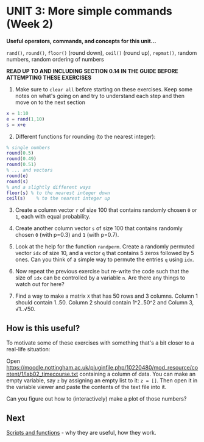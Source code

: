 #  UNIT 3: More simple commands (Week 2)


**Useful operators, commands, and concepts for this unit...**

``rand()``, ``round()``, ``floor()`` (round down), ``ceil()`` (round up), ``repmat()``, random numbers, random ordering of numbers

**READ UP TO AND INCLUDING SECTION 0.14 IN THE GUIDE BEFORE ATTEMPTING THESE EXERCISES**

1. Make sure to ``clear all`` before starting on these exercises. Keep some notes on what's going on and try to understand each step and then move on to the next section
  ```matlab
  x = 1:10
  e = rand(1,10)
  s = x+e
  ```

2. Different functions for rounding (to the nearest integer):
  ```matlab
  % single numbers
  round(0.5)
  round(0.49)
  round(0.51)
  % ... and vectors
  round(e)
  round(s)
  % and a slightly different ways
  floor(s) % to the nearest integer down
  ceil(s)	 % to the nearest integer up
  ```

3. Create a column vector ``r`` of size 100 that contains randomly chosen ``0`` or ``1``, each with equal probability.

4. Create another column vector ``s`` of size 100 that contains randomly chosen ``0`` (with p=0.3) and ``1`` (with p=0.7).

5. Look at the help for the function ``randperm``. Create a randomly permuted vector ``idx`` of size 10, and a vector ``q`` that contains 5 zeros followed by 5 ones. Can you think of a simple way to permute the entries ``q`` using ``idx``.

6. Now repeat the previous exercise but re-write the code such that the size of ``idx`` can be controlled by a variable ``n``. Are there any things to watch out for here?

7. Find a way to make a matrix ``X`` that has 50 rows and 3 columns. Column 1 should contain 1..50. Column 2 should contain 1^2..50^2 and Column 3, √1..√50.

## How is this useful?

To motivate some of these exercises with something that's a bit closer to a real-life situation:

Open https://moodle.nottingham.ac.uk/pluginfile.php/10220480/mod_resource/content/1/lab02_timecourse.txt containing
a column of data. You can make an empty variable, say ``z`` by assigning an empty list to it: ``z = []``. Then open it in the variable viewer and paste the contents of the text file into it.

Can you figure out how to (interactively) make a plot of those numbers?


##  Next

[Scripts and functions](04-scriptsAndFunctions.md) - why they are useful, how they work.
